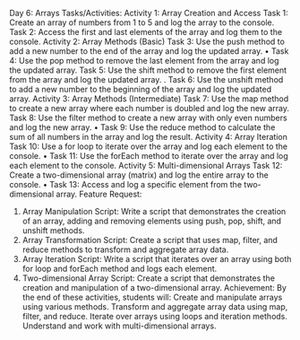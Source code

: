 Day 6: Arrays
Tasks/Activities:
Activity 1: Array Creation and Access
Task 1: Create an array of numbers from 1 to 5 and log the array to the console.
Task 2: Access the first and last elements of the array and log them to the console.
Activity 2: Array Methods (Basic)
Task 3: Use the push method to add a new number to the end of the array and log the updated array.
• Task 4: Use the pop method to remove the last element from the array and log the updated array.
Task 5: Use the shift method to remove the first element from the array and log the updated array.
.
Task 6: Use the unshift method to add a new number to the beginning of the array and log the updated array.
Activity 3: Array Methods (Intermediate)
Task 7: Use the map method to create a new array where each number is doubled and log the new array.
Task 8: Use the filter method to create a new array with only even numbers and log the new array.
• Task 9: Use the reduce method to calculate the sum of all numbers in the array and log the result.
Activity 4: Array Iteration
Task 10: Use a for loop to iterate over the array and log each element to the console.
• Task 11: Use the forEach method to iterate over the array and log each element to the console.
Activity 5: Multi-dimensional Arrays
Task 12: Create a two-dimensional array (matrix) and log the entire array to the console.
• Task 13: Access and log a specific element from the two-dimensional array.
Feature Request:
1. Array Manipulation Script: Write a script that demonstrates the creation of an array, adding and removing elements using push, pop,
shift, and unshift methods.
2. Array Transformation Script: Create a script that uses map, filter, and reduce methods to transform and aggregate array data.
3. Array Iteration Script: Write a script that iterates over an array using both for loop and forEach method and logs each element.
4. Two-dimensional Array Script: Create a script that demonstrates the creation and manipulation of a two-dimensional array.
Achievement:
By the end of these activities, students will:
Create and manipulate arrays using various methods.
Transform and aggregate array data using map, filter, and reduce.
Iterate over arrays using loops and iteration methods.
Understand and work with multi-dimensional arrays.